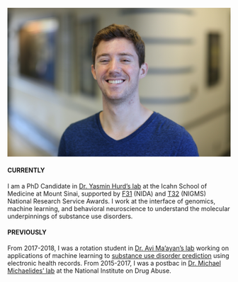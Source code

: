 ![Randy Ellis, 2018](headshot_20percent.JPG)

#### CURRENTLY
I am a PhD Candidate in [Dr. Yasmin Hurd’s lab](http://labs.neuroscience.mssm.edu/project/hurd-lab/) at the Icahn School of Medicine at Mount Sinai, supported by [F31](https://researchtraining.nih.gov/programs/fellowships/f31) (NIDA) and [T32](https://researchtraining.nih.gov/programs/training-grants/t32) (NIGMS) National Research Service Awards. I work at the interface of genomics, machine learning, and behavioral neuroscience to understand the molecular underpinnings of substance use disorders. 

#### PREVIOUSLY 
From 2017-2018, I was a rotation student in [Dr. Avi Ma’ayan’s lab](https://labs.icahn.mssm.edu/maayanlab/) working on applications of machine learning to [substance use disorder prediction](https://biodatamining.biomedcentral.com/articles/10.1186/s13040-019-0193-0) using electronic health records. From 2015-2017, I was a postbac in [Dr. Michael Michaelides’ lab](http://www.michaelideslab.org/) at the National Institute on Drug Abuse. 
